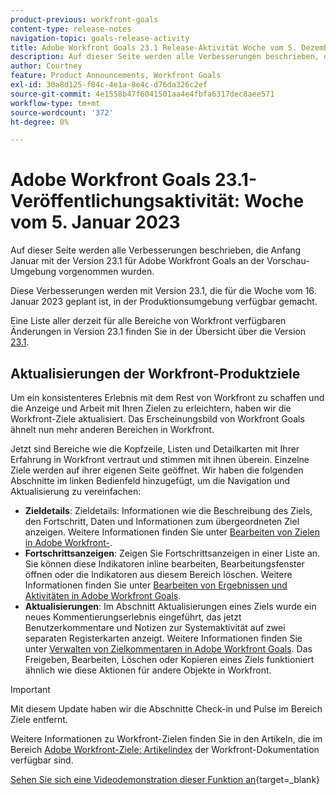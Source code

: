 ```yaml
---
product-previous: workfront-goals
content-type: release-notes
navigation-topic: goals-release-activity
title: Adobe Workfront Goals 23.1 Release-Aktivität Woche vom 5. Dezember 2023
description: Auf dieser Seite werden alle Verbesserungen beschrieben, die mit der Version 23.1 für Adobe Workfront Goals an der Vorschau-Umgebung vorgenommen wurden. Diese Verbesserungen werden in der Woche vom 16. Januar 2023 in der Produktionsumgebung verfügbar gemacht.
author: Courtney
feature: Product Announcements, Workfront Goals
exl-id: 30a8d125-f84c-4e1a-8e4c-d76da326c2ef
source-git-commit: 4e1558b47f6041501aa4e4fbfa6317dec8aee571
workflow-type: tm+mt
source-wordcount: '372'
ht-degree: 0%

---
```


# Adobe Workfront Goals 23.1-Veröffentlichungsaktivität: Woche vom 5. Januar 2023

Auf dieser Seite werden alle Verbesserungen beschrieben, die Anfang Januar mit der Version 23.1 für Adobe Workfront Goals an der Vorschau-Umgebung vorgenommen wurden.

Diese Verbesserungen werden mit Version 23.1, die für die Woche vom 16. Januar 2023 geplant ist, in der Produktionsumgebung verfügbar gemacht.

<!-- For a list of all changes available for Workfront Goals at this point in the 21.2 release cycle, see [Adobe Workfront Goals with the 21.2 release](../../../../product-announcements/product-releases/goals-release-activity/goals-21.2-release/goals-release-21-2.md). -->

Eine Liste aller derzeit für alle Bereiche von Workfront verfügbaren Änderungen in Version 23.1 finden Sie in der Übersicht über die Version [23.1](/help/quicksilver/product-announcements/product-releases/23.1-release-activity/23-1-release-overview.md).

## Aktualisierungen der Workfront-Produktziele

Um ein konsistenteres Erlebnis mit dem Rest von Workfront zu schaffen und die Anzeige und Arbeit mit Ihren Zielen zu erleichtern, haben wir die Workfront-Ziele aktualisiert. Das Erscheinungsbild von Workfront Goals ähnelt nun mehr anderen Bereichen in Workfront.

Jetzt sind Bereiche wie die Kopfzeile, Listen und Detailkarten mit Ihrer Erfahrung in Workfront vertraut und stimmen mit ihnen überein.
Einzelne Ziele werden auf ihrer eigenen Seite geöffnet. Wir haben die folgenden Abschnitte im linken Bedienfeld hinzugefügt, um die Navigation und Aktualisierung zu vereinfachen:

* **Zieldetails**: Zieldetails: Informationen wie die Beschreibung des Ziels, den Fortschritt, Daten und Informationen zum übergeordneten Ziel anzeigen. Weitere Informationen finden Sie unter [Bearbeiten von Zielen in Adobe Workfront-](/help/quicksilver/workfront-goals/goal-management/edit-goals.md).
* **Fortschrittsanzeigen**: Zeigen Sie Fortschrittsanzeigen in einer Liste an. Sie können diese Indikatoren inline bearbeiten, Bearbeitungsfenster öffnen oder die Indikatoren aus diesem Bereich löschen. Weitere Informationen finden Sie unter [Bearbeiten von Ergebnissen und Aktivitäten in Adobe Workfront Goals](/help/quicksilver/workfront-goals/results-and-activities/edit-results-and-activities.md).
* **Aktualisierungen**: Im Abschnitt Aktualisierungen eines Ziels wurde ein neues Kommentierungserlebnis eingeführt, das jetzt Benutzerkommentare und Notizen zur Systemaktivität auf zwei separaten Registerkarten anzeigt. Weitere Informationen finden Sie unter [Verwalten von Zielkommentaren in Adobe Workfront Goals](/help/quicksilver/workfront-goals/goal-management/manage-goal-comments.md).
Das Freigeben, Bearbeiten, Löschen oder Kopieren eines Ziels funktioniert ähnlich wie diese Aktionen für andere Objekte in Workfront.

>[!IMPORTANT]
>
>Mit diesem Update haben wir die Abschnitte Check-in und Pulse im Bereich Ziele entfernt.

Weitere Informationen zu Workfront-Zielen finden Sie in den Artikeln, die im Bereich [Adobe Workfront-Ziele: Artikelindex](/help/quicksilver/workfront-goals/workfront-goals.md) der Workfront-Dokumentation verfügbar sind.

[Sehen Sie sich eine Videodemonstration dieser Funktion an](https://video.tv.adobe.com/v/3413327/){target=_blank}